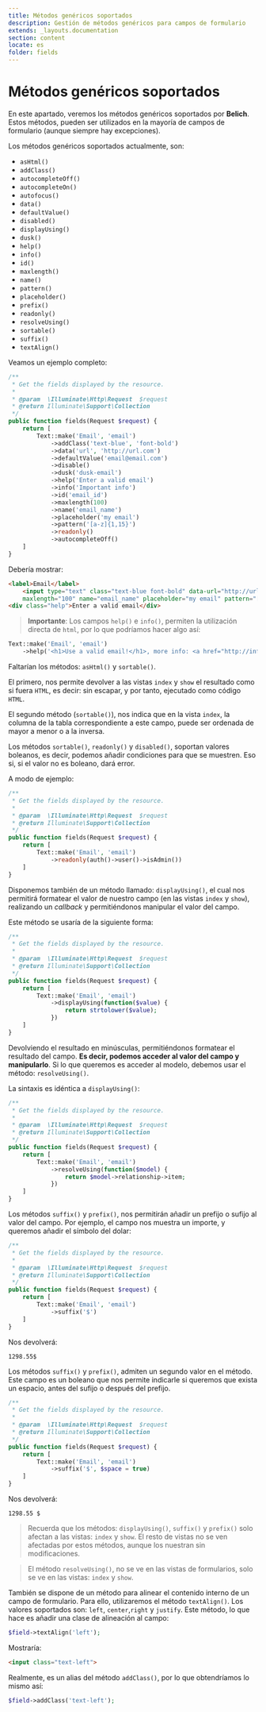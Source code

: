 ```yaml
---
title: Métodos genéricos soportados 
description: Gestión de métodos genéricos para campos de formulario
extends: _layouts.documentation
section: content
locate: es
folder: fields
---
```


# Métodos genéricos soportados

En este apartado, veremos los métodos genéricos soportados por **Belich**. Estos métodos, pueden ser utilizados en la mayoría de campos de formulario  (aunque siempre hay excepciones).

Los métodos genéricos soportados actualmente, son:

- `asHtml()`
- `addClass()`
- `autocompleteOff()`
- `autocompleteOn()`
- `autofocus()`
- `data()`
- `defaultValue()`
- `disabled()`
- `displayUsing()`
- `dusk()`
- `help()`
- `info()`
- `id()`
- `maxlength()`
- `name()`
- `pattern()`
- `placeholder()`
- `prefix()`
- `readonly()`
- `resolveUsing()`
- `sortable()`
- `suffix()`
- `textAlign()`

Veamos un ejemplo completo:

```php
/**
 * Get the fields displayed by the resource.
 *
 * @param  \Illuminate\Http\Request  $request
 * @return Illuminate\Support\Collection
 */
public function fields(Request $request) {
    return [
        Text::make('Email', 'email')
            ->addClass('text-blue', 'font-bold')
            ->data('url', 'http://url.com')
            ->defaultValue('email@email.com')
            ->disable()
            ->dusk('dusk-email')
            ->help('Enter a valid email')
            ->info('Important info')
            ->id('email_id')
            ->maxlength(100)
            ->name('email_name')
            ->placeholder('my email')
            ->pattern('[a-z]{1,15}')
            ->readonly()
            ->autocompleteOff()
    ]
}
```

Debería mostrar:

```html
<label>Email</label>
    <input type="text" class="text-blue font-bold" data-url="http://url.com value="email@email.com" disabled="disabled" dusk="dusk-email" id="email_id"
    maxlength="100" name="email_name" placeholder="my email" pattern="[a-z]{1,15}" autocomplete="off" readonly/>
<div class="help">Enter a valid email</div>
```

>**Importante**: Los campos `help()` e `info()`, permiten la utilización directa de `html`, por lo que podríamos hacer algo así:

```php
Text::make('Email', 'email')
    ->help('<h1>Use a valid email!</h1>, more info: <a href="http://info.net">more info</a>'),
```

Faltarían los métodos: `asHtml()` y `sortable()`. 

El primero, nos permite devolver a las vistas `index` y `show` el resultado como si fuera `HTML`, es decir: sin escapar, y por tanto, ejecutado como código `HTML`.

El segundo método (`sortable()`), nos indica que en la vista `index`, la columna de la tabla correspondiente a este campo, puede ser ordenada de mayor a menor o a la inversa.

Los métodos `sortable()`, `readonly()` y `disabled()`, soportan valores boleanos, es decir, podemos añadir condiciones para que se muestren. Eso si, si el valor no es boleano, dará error. 

A modo de ejemplo:

```php
/**
 * Get the fields displayed by the resource.
 *
 * @param  \Illuminate\Http\Request  $request
 * @return Illuminate\Support\Collection
 */
public function fields(Request $request) {
    return [
        Text::make('Email', 'email')
            ->readonly(auth()->user()->isAdmin())
    ]
}
```

Disponemos también de un método llamado: `displayUsing()`, el cual nos permitirá formatear el valor de nuestro campo (en las vistas `index` y `show`), realizando un *callback* y permitiéndonos manipular el valor del campo. 

Este método se usaría de la siguiente forma:

```php
/**
 * Get the fields displayed by the resource.
 *
 * @param  \Illuminate\Http\Request  $request
 * @return Illuminate\Support\Collection
 */
public function fields(Request $request) {
    return [
        Text::make('Email', 'email')
            ->displayUsing(function($value) {
                return strtolower($value);
            })
    ]
}
```

Devolviendo el resultado en minúsculas, permitiéndonos formatear el resultado del campo. **Es decir, podemos acceder al valor del campo y manipularlo**. Si lo que queremos es acceder al modelo, debemos usar el método: `resolveUsing()`. 

La sintaxis es idéntica a `displayUsing()`:

```php
/**
 * Get the fields displayed by the resource.
 *
 * @param  \Illuminate\Http\Request  $request
 * @return Illuminate\Support\Collection
 */
public function fields(Request $request) {
    return [
        Text::make('Email', 'email')
            ->resolveUsing(function($model) {
                return $model->relationship->item;
            })
    ]
}
```

Los métodos `suffix()` y `prefix()`, nos permitirán añadir un prefijo o sufijo al valor del campo. Por ejemplo, el campo nos muestra un importe, y queremos añadir el símbolo del dolar:

```php
/**
 * Get the fields displayed by the resource.
 *
 * @param  \Illuminate\Http\Request  $request
 * @return Illuminate\Support\Collection
 */
public function fields(Request $request) {
    return [
        Text::make('Email', 'email')
            ->suffix('$')
    ]
}
```

Nos devolverá:

```
1298.55$
```

Los métodos `suffix()` y `prefix()`, admiten un segundo valor en el método. Este campo es un boleano que nos permite indicarle si queremos que exista un espacio, antes del sufijo o después del prefijo.

```php
/**
 * Get the fields displayed by the resource.
 *
 * @param  \Illuminate\Http\Request  $request
 * @return Illuminate\Support\Collection
 */
public function fields(Request $request) {
    return [
        Text::make('Email', 'email')
            ->suffix('$', $space = true)
    ]
}
```

Nos devolverá:

```
1298.55 $
```

>Recuerda que los métodos: `displayUsing()`, `suffix()` y `prefix()` solo afectan a las vistas: `index` y `show`. El resto de vistas no se ven afectadas por estos métodos, aunque los nuestran sin modificaciones.

>El método `resolveUsing()`, no se ve en las vistas de formularios, solo se ve en las vistas: `index` y `show`.

También se dispone de un método para alinear el contenido interno de un campo de formulario. Para ello, utilizaremos el método `textAlign()`. Los valores soportados son: `left`, `center`,`right` y `justify`. Este método, lo que hace es añadir una clase de alineación al campo:

```php
$field->textAlign('left');
```

Mostraría:

```html
<input class="text-left">
```

Realmente, es un alias del método `addClass()`, por lo que obtendríamos lo mismo así:

```php
$field->addClass('text-left');
```
